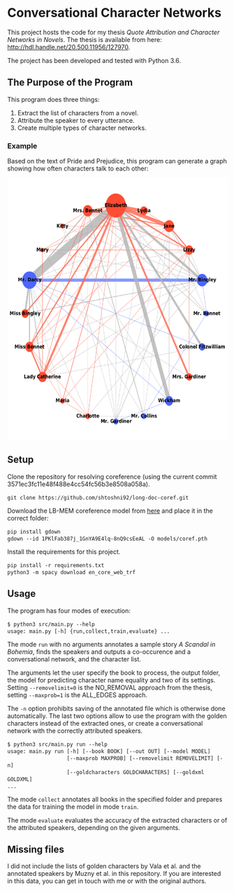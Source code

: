 # Conversational Character Networks

This project hosts the code for my thesis *Quote Attribution and Character Networks in Novels*. The thesis is available from here: http://hdl.handle.net/20.500.11956/127970.

The project has been developed and tested with Python 3.6.

## The Purpose of the Program

This program does three things:

1. Extract the list of characters from a novel.
2. Attribute the speaker to every utterance.
3. Create multiple types of character networks.

### Example

Based on the text of Pride and Prejudice, this program can generate a graph showing how often characters talk to each other:

<img src="https://raw.githubusercontent.com/ZuzkaU/CharacterNetworks/master/example.png" width="600" height="600">

## Setup

Clone the repository for resolving coreference (using the current commit 3571ec3fc11e48f488e4cc54fc56b3e8508a058a).

```
git clone https://github.com/shtoshni92/long-doc-coref.git
```

Download the LB-MEM coreference model from [here](https://drive.google.com/drive/folders/1UFhkrlBP-O2MeaxVygZcuP9RWuglOTmN) and place it in the correct folder:

```
pip install gdown
gdown --id 1PKlFab387j_1GnYA9E4lq-8nQ9csEeAL -O models/coref.pth
```

Install the requirements for this project.

```
pip install -r requirements.txt
python3 -m spacy download en_core_web_trf
```

## Usage

The program has four modes of execution:

```
$ python3 src/main.py --help
usage: main.py [-h] {run,collect,train,evaluate} ...
```

The mode `run` with no arguments annotates a sample story *A Scandal in Bohemia*, finds the speakers and outputs a co-occurence and a conversational network, and the character list.

The arguments let the user specify the book to process, the output folder, the model for predicting character name equality and two of its settings. Setting `--removelimit=0` is the NO\_REMOVAL approach from the thesis, setting `--maxprob=1` is the ALL\_EDGES approach.

The `-n` option prohibits saving of the annotated file which is otherwise done automatically.
The last two options allow to use the program with the golden characters instead of the extracted ones, or create a conversational network with the correctly attributed speakers.

```
$ python3 src/main.py run --help
usage: main.py run [-h] [--book BOOK] [--out OUT] [--model MODEL]
                   [--maxprob MAXPROB] [--removelimit REMOVELIMIT] [-n]
                   [--goldcharacters GOLDCHARACTERS] [--goldxml GOLDXML]
...
```

The mode `collect` annotates all books in the specified folder and prepares the data for training the model in mode `train`.

The mode `evaluate` evaluates the accuracy of the extracted characters or of the attributed speakers, depending on the given arguments.

## Missing files

I did not include the lists of golden characters by Vala et al. and the annotated speakers by Muzny et al. in this repository. If you are interested in this data, you can get in touch with me or with the original authors.

